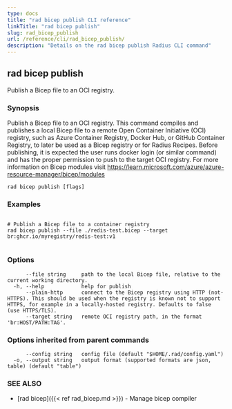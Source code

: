 ```yaml
---
type: docs
title: "rad bicep publish CLI reference"
linkTitle: "rad bicep publish"
slug: rad_bicep_publish
url: /reference/cli/rad_bicep_publish/
description: "Details on the rad bicep publish Radius CLI command"
---
```

## rad bicep publish

Publish a Bicep file to an OCI registry.

### Synopsis

Publish a Bicep file to an OCI registry.
This command compiles and publishes a local Bicep file to a remote Open Container Initiative (OCI) registry, such as Azure Container Registry, Docker Hub, or GitHub Container Registry, to later be used as a Bicep registry or for Radius Recipes.
Before publishing, it is expected the user runs docker login (or similar command) and has the proper permission to push to the target OCI registry.
For more information on Bicep modules visit https://learn.microsoft.com/azure/azure-resource-manager/bicep/modules
		

```
rad bicep publish [flags]
```

### Examples

```

# Publish a Bicep file to a container registry
rad bicep publish --file ./redis-test.bicep --target br:ghcr.io/myregistry/redis-test:v1
		
```

### Options

```
      --file string     path to the local Bicep file, relative to the current working directory.
  -h, --help            help for publish
      --plain-http      connect to the Bicep registry using HTTP (not-HTTPS). This should be used when the registry is known not to support HTTPS, for example in a locally-hosted registry. Defaults to false (use HTTPS/TLS).
      --target string   remote OCI registry path, in the format 'br:HOST/PATH:TAG'.
```

### Options inherited from parent commands

```
      --config string   config file (default "$HOME/.rad/config.yaml")
  -o, --output string   output format (supported formats are json, table) (default "table")
```

### SEE ALSO

* [rad bicep]({{< ref rad_bicep.md >}})	 - Manage bicep compiler

